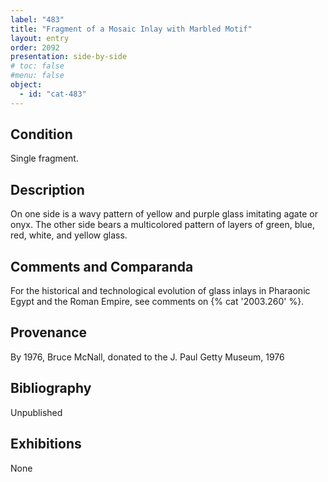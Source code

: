 ```yaml
---
label: "483"
title: "Fragment of a Mosaic Inlay with Marbled Motif"
layout: entry
order: 2092
presentation: side-by-side
# toc: false
#menu: false 
object:
  - id: "cat-483"
---
```


## Condition

Single fragment.

## Description

On one side is a wavy pattern of yellow and purple glass imitating agate or onyx. The other side bears a multicolored pattern of layers of green, blue, red, white, and yellow glass.

## Comments and Comparanda

For the historical and technological evolution of glass inlays in Pharaonic Egypt and the Roman Empire, see comments on {% cat '2003.260' %}.

## Provenance

By 1976, Bruce McNall, donated to the J. Paul Getty Museum, 1976

## Bibliography

Unpublished

## Exhibitions

None
